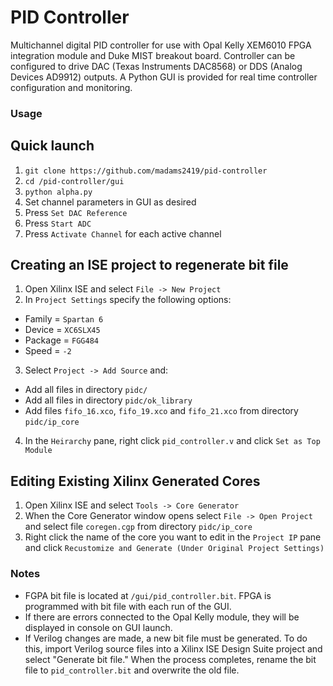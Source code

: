 PID Controller
===============

Multichannel digital PID controller for use with Opal Kelly XEM6010 FPGA
integration module and Duke MIST breakout board. Controller can be
configured to drive DAC (Texas Instruments DAC8568) or DDS (Analog
Devices AD9912) outputs. A Python GUI is provided for real time
controller configuration and monitoring.

### Usage

## Quick launch
1. `git clone https://github.com/madams2419/pid-controller`
2. `cd /pid-controller/gui`
3. `python alpha.py`
4. Set channel parameters in GUI as desired
5. Press `Set DAC Reference`
6. Press `Start ADC`
7. Press `Activate Channel` for each active channel

## Creating an ISE project to regenerate bit file
1. Open Xilinx ISE and select `File -> New Project`
2. In `Project Settings` specify the following options:
  * Family  = `Spartan 6`
  * Device  = `XC6SLX45`
  * Package = `FGG484`
  * Speed   = `-2`
3. Select `Project -> Add Source` and:
  * Add all files in directory `pidc/`
  * Add all files in directory `pidc/ok_library`
  * Add files `fifo_16.xco`, `fifo_19.xco` and `fifo_21.xco` from directory `pidc/ip_core`
4. In the `Heirarchy` pane, right click `pid_controller.v` and click
   `Set as Top Module`

## Editing Existing Xilinx Generated Cores
1. Open Xilinx ISE and select `Tools -> Core Generator`
2. When the Core Generator window opens select `File -> Open Project`
   and select file `coregen.cgp` from directory `pidc/ip_core`
3. Right click the name of the core you want to edit in the `Project IP`
   pane and click `Recustomize and Generate (Under Original Project
   Settings)`

### Notes

* FGPA bit file is located at `/gui/pid_controller.bit`. FPGA is
  programmed with bit file with each run of the GUI.
* If there are errors connected to the Opal Kelly module, they will be
  displayed in console on GUI launch.
* If Verilog changes are made, a new bit file must be generated. To do
  this, import Verilog source files into a Xilinx ISE Design Suite
  project and select "Generate bit file." When the process completes,
  rename the bit file to `pid_controller.bit` and overwrite the old
  file.
